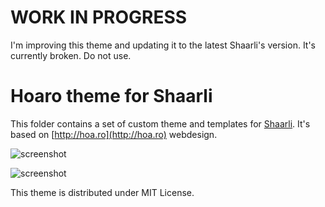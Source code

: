 # WORK IN PROGRESS

I'm improving this theme and updating it to the latest Shaarli's version. It's currently broken. Do not use.

# Hoaro theme for Shaarli

This folder contains a set of custom theme and templates for [Shaarli](https://github.com/shaarli/Shaarli). It's based on [http://hoa.ro](http://hoa.ro) webdesign.

![screenshot](https://github.com/shaarli/templates/blob/master/hoaro/screenshot.png)

![screenshot](https://github.com/shaarli/templates/blob/master/hoaro/screenshot2.png)

This theme is distributed under MIT License.

